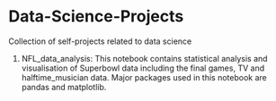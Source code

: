 # Data-Science-Projects
Collection of self-projects related to data science

1. NFL_data_analysis: This notebook contains statistical analysis and visualisation of Superbowl data including the final games, TV and halftime_musician data. Major packages used in this notebook are pandas and matplotlib.
